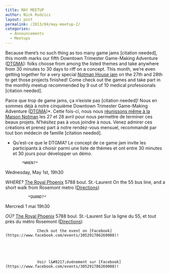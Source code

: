 ```yaml
---
title: MAY MEETUP
author: Nick Rudzicz
layout: post
permalink: /2013/04/may-meetup-2/
categories:
  - Announcements
  - Meetups
---
```



Because there&#8217;s no such thing as too many game jams [citation needed], this month marks our fifth Downtown Trimester Game-Making Adventure ([DTGMA](http://oldforum.mrgs.ca/index.php/topic,82.0.html)): folks choose from among the listed themes and take anywhere from 30 minutes to 30 days to riff on a concept. This month, we&#8217;re even getting together for a very special [Notman House jam](https://www.facebook.com/events/144943602352476/) on the 27th and 28th to get those projects finished!
Come check out the games and take part in the monthly meetup recommended by 9 out of 10 medical professionals [citation needed].
 


Parce que trop de game jams, ça n&#8217;existe pas [citation needed]! Nous en sommes d&eacute;j&agrave; &agrave; notre cinqui&egrave;me Downtown Trimester Game-Making Adventure ([DTGMA](http://oldforum.mrgs.ca/index.php/topic,82.0.html))*. Cette fois-ci, nous nous [r&eacute;unissons m&ecirc;me &agrave; la Maison Notman](https://www.facebook.com/events/144943602352476/) les 27 et 28 avril pour nous permettre de terminer ces beaux projets. N&#8217;h&eacute;sitez pas &agrave; vous joindre &agrave; nous.
Venez admirer ces cr&eacute;ations et prenez part &agrave; notre rendez-vous mensuel, recommand&eacute; par tout bon m&eacute;decin de famille [citation needed].
* Qu&#8217;est-ce que le DTGMA? Le concept de ce game jam invite les participants &agrave; choisir parmi une liste de th&egrave;mes et ont entre 30 minutes et 30 jours pour d&eacute;velopper un d&eacute;mo.
 

 

          *WHEN?*
 Wednesday, May 1st, 19h30</p> <p>
            *WHERE?*
 [The Royal Phoenix](http://royalphoenixbar.com/)
 5788 boul. St.-Laurent
 On the 55 bus line, and a short walk from Rosemont metro
 ([Directions](https://maps.google.com/maps?q=the+royal+phoenix))
 

 

              *QUAND?*
 Mercredi 1 mai 19h30</p> <p>
                *OÙ?*
 [The Royal Phoenix](http://royalphoenixbar.com/)
 5788 boul. St.-Laurent
 Sur la ligne du 55, et tout pr&egrave;s du m&eacute;tro Rosemont
 ([Directions](https://maps.google.com/maps?q=the+royal+phoenix))
 


                  Check out the event on [Facebook](https://www.facebook.com/events/305291786269008)!
                

                
                

                  Voir l&#8217;événement sur [Facebook](https://www.facebook.com/events/305291786269008)!
                

